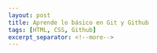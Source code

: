 ```yaml
---
layout: post
title: Aprende lo básico en Git y Github
tags: [HTML, CSS, Github]
excerpt_separator: <!--more-->
---
```



